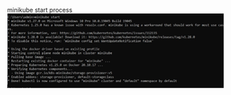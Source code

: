 minikube start process
![Image text](https://github.com/ManuelCorreia97/2022_2023-introduction_to_distributed_technologies-k4113c-Goncalves_Manuel/blob/main/Lab/lab1/photo_2022-1.jpg)

